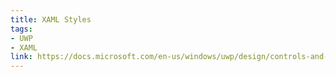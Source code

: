 ```yaml
---
title: XAML Styles
tags:
- UWP
- XAML
link: https://docs.microsoft.com/en-us/windows/uwp/design/controls-and-patterns/xaml-styles
---
```

